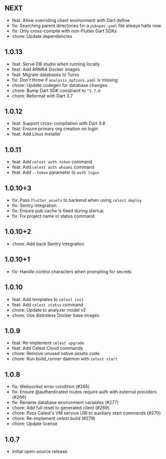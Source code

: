 ## NEXT

- feat: Allow overriding client environment with Dart define
- fix: Searching parent directories for a `pubspec.yaml` file always halts now
- fix: Only cross-compile with non-Flutter Dart SDKs
- chore: Update dependencies

## 1.0.13

- feat: Serve DB studio when running locally
- feat: Add ARM64 Docker images
- feat: Migrate databases to Turso
- fix: Don't throw if `analysis_options.yaml` is missing
- chore: Update codegen for database changes
- chore: Bump Dart SDK constraint to `^3.7.0`
- chore: Reformat with Dart 3.7

## 1.0.12

- feat: Support cross-compilation with Dart 3.8
- feat: Ensure primary org creation on login
- feat: Add Linux installer

## 1.0.11

- feat: Add `celest auth token` command
- feat: Add `celest auth whoami` command
- feat: Add `--token` parameter to `auth login`

## 1.0.10+3

- fix: Pass `flutter_assets` to backend when using `celest deploy`
- fix: Sentry integration
- fix: Ensure pub cache is fixed during startup
- fix: Fix project name in status command

## 1.0.10+2

- chore: Add back Sentry integration

## 1.0.10+1

- fix: Handle control characters when prompting for secrets

## 1.0.10

- feat: Add templates to `celest init`
- feat: Add `celest status` command
- chore: Update to analyzer model v2
- chore: Use distroless Docker base images

## 1.0.9

- feat: Re-implement `celest upgrade`
- feat: Add Celest Cloud commands
- chore: Remove unused native assets code
- chore: Run build_runner daemon with `celest start`

## 1.0.8

- fix: Websocket error condition (#265)
- fix: Ensure @authenticated routes require auth with external providers (#266)
- fix: Rename database environment variables (#277)
- chore: Add full reset to generated client (#269)
- chore: Pass Celest's VM service URI to auxiliary start commands (#270)
- chore: Re-implement celest build (#279)
- chore: Update license

## 1.0.7

- Initial open-source release.
